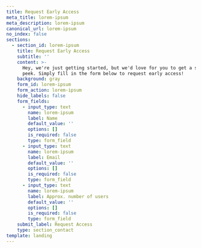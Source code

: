 ```yaml
---
title: Request Early Access
meta_title: lorem-ipsum
meta_description: lorem-ipsum
canonical_url: lorem-ipsum
no_index: false
sections:
  - section_id: lorem-ipsum
    title: Request Early Access
    subtitle: ''
    content: >-
      Hey, we're just getting started, but we'd love for you to get a sneak
      peek. Simply fill in the form below to request early access!
    background: gray
    form_id: lorem-ipsum
    form_action: lorem-ipsum
    hide_labels: false
    form_fields:
      - input_type: text
        name: lorem-ipsum
        label: Name
        default_value: ''
        options: []
        is_required: false
        type: form_field
      - input_type: text
        name: lorem-ipsum
        label: Email
        default_value: ''
        options: []
        is_required: false
        type: form_field
      - input_type: text
        name: lorem-ipsum
        label: Approx. number of users
        default_value: ''
        options: []
        is_required: false
        type: form_field
    submit_label: Request Access
    type: section_contact
template: landing
---
```

